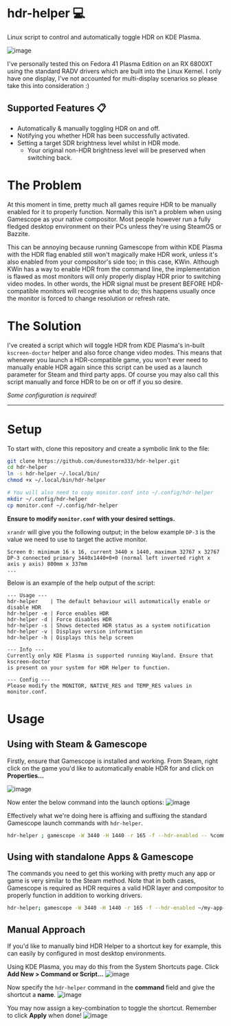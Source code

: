 # hdr-helper 💻
Linux script to control and automatically toggle HDR on KDE Plasma.

![image](https://github.com/user-attachments/assets/87bc05e1-9235-487c-a61f-c03f273b3e4a)

I've personally tested this on Fedora 41 Plasma Edition on an RX 6800XT using the standard RADV drivers which
are built into the Linux Kernel. I only have one display, I've not accounted for multi-display scenarios so 
please take this into consideration :)

## Supported Features 📋
- Automatically & manually toggling HDR on and off.
- Notifying you whether HDR has been successfully activated.
- Setting a target SDR brightness level whilst in HDR mode.
    - Your original non-HDR brightness level will be preserved when switching back.

# The Problem
At this moment in time, pretty much all games require HDR to be manually enabled for it to properly function. Normally
this isn't a problem when using Gamescope as your native compositor. Most people however run a fully fledged desktop
environment on their PCs unless they're using SteamOS or Bazzite.

This can be annoying because running Gamescope from within KDE Plasma with the HDR flag enabled still won't magically
make HDR work, unless it's also enabled from your compositor's side too; in this case, KWin. Although KWin has a way
to enable HDR from the command line, the implementation is flawed as most monitors will only properly display HDR
prior to switching video modes. In other words, the HDR signal must be present BEFORE HDR-compatible monitors will
recognise what to do; this happens usually once the monitor is forced to change resolution or refresh rate.

# The Solution
I've created a script which will toggle HDR from KDE Plasma's in-built `kscreen-doctor` helper and also force change
video modes. This means that whenever you launch a HDR-compatible game, you won't ever need to manually enable HDR
again since this script can be used as a launch parameter for Steam and third party apps. Of course you may also call
this script manually and force HDR to be on or off if you so desire.

*Some configuration is required!*

---

# Setup
To start with, clone this repository and create a symbolic link to the file:
```bash
git clone https://github.com/dunestorm333/hdr-helper.git
cd hdr-helper
ln -s hdr-helper ~/.local/bin/
chmod +x ~/.local/bin/hdr-helper

# You will also need to copy monitor.conf into ~/.config/hdr-helper
mkdir ~/.config/hdr-helper
cp monitor.conf ~/.config/hdr-helper
```

**Ensure to modify `monitor.conf` with your desired settings.**

`xrandr` will give you the following output; in the below example `DP-3` is the value we need to use to target
the active monitor.
```
Screen 0: minimum 16 x 16, current 3440 x 1440, maximum 32767 x 32767
DP-3 connected primary 3440x1440+0+0 (normal left inverted right x axis y axis) 800mm x 337mm
...
```

Below is an example of the help output of the script:
```
--- Usage ---
hdr-helper    | The default behaviour will automatically enable or disable HDR
hdr-helper -e | Force enables HDR
hdr-helper -d | Force disables HDR
hdr-helper -s | Shows detected HDR status as a system notification
hdr-helper -v | Displays version information
hdr-helper -h | Displays this help screen

--- Info ---
Currently only KDE Plasma is supported running Wayland. Ensure that kscreen-doctor
is present on your system for HDR Helper to function.

--- Config ---
Please modify the MONITOR, NATIVE_RES and TEMP_RES values in monitor.conf.
```

# Usage
## Using with Steam & Gamescope
Firstly, ensure that Gamescope is installed and working.
From Steam, right click on the game you'd like to automatically enable HDR for and click on **Properties...**

![image](https://github.com/user-attachments/assets/d8d654bf-3f74-4d7a-bb73-088674b73701)

Now enter the below command into the launch options:
![image](https://github.com/user-attachments/assets/5cbe5129-2d1c-48ab-82d0-5f19be39c15a)

Effectively what we're doing here is affixing and suffixing the standard Gamescope launch commands with `hdr-helper`.
``` bash
hdr-helper ; gamescope -W 3440 -H 1440 -r 165 -f --hdr-enabled -- %command% ; hdr-helper
```
## Using with standalone Apps & Gamescope
The commands you need to get this working with pretty much any app or game is very similar to the Steam method. Note that in both
cases, Gamescope is required as HDR requires a valid HDR layer and compositor to properly function in addition to working drivers.
``` bash
hdr-helper; gamescope -W 3440 -H 1440 -r 165 -f --hdr-enabled ~/my-app-or-game; hdr-helper
```
## Manual Approach
If you'd like to manually bind HDR Helper to a shortcut key for example, this can easily by configured in most desktop environments.

Using KDE Plasma, you may do this from the System Shortcuts page. Click **Add New > Command or Script...**
![image](https://github.com/user-attachments/assets/9bed0ef1-d299-4275-831b-2339bb7ebc45)

Now specify the `hdr-helper` command in the **command** field and give the shortcut a **name**.
![image](https://github.com/user-attachments/assets/bbe9b5cd-0e13-488f-a648-86ace98e8533)

You may now assign a key-combination to toggle the shortcut. Remember to click **Apply** when done!
![image](https://github.com/user-attachments/assets/fdd7742e-233b-411b-a4e1-134a88658f6b)


